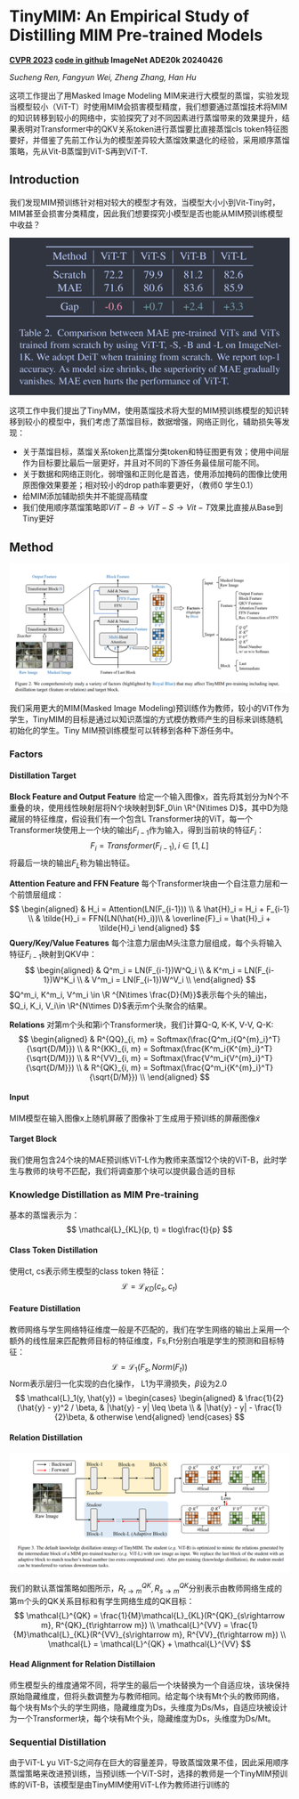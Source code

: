 # TinyMIM: An Empirical Study of Distilling MIM Pre-trained Models

**[CVPR 2023](https://openaccess.thecvf.com/content/CVPR2023/html/Ren_TinyMIM_An_Empirical_Study_of_Distilling_MIM_Pre-Trained_Models_CVPR_2023_paper.html)	[code in github](https://github.com/OliverRensu/TinyMIM)	ImageNet  ADE20k	20240426**

*Sucheng Ren, Fangyun Wei, Zheng Zhang, Han Hu*

这项工作提出了用Masked Image Modeling MIM来进行大模型的蒸馏，实验发现当模型较小（ViT-T）时使用MIM会损害模型精度，我们想要通过蒸馏技术将MIM的知识转移到较小的网络中，实验探究了对不同因素进行蒸馏带来的效果提升，结果表明对Transformer中的QKV关系token进行蒸馏要比直接蒸馏cls token特征图要好，并借鉴了先前工作认为的模型差异较大蒸馏效果退化的经验，采用顺序蒸馏策略，先从Vit-B蒸馏到ViT-S再到ViT-T.

## Introduction

我们发现MIM预训练针对相对较大的模型才有效，当模型大小小到Vit-Tiny时，MIM甚至会损害分类精度，因此我们想要探究小模型是否也能从MIM预训练模型中收益？

![image-20240422160544132](imgs/image-20240422160544132.png)

这项工作中我们提出了TinyMM，使用蒸馏技术将大型的MIM预训练模型的知识转移到较小的模型中，我们考虑了蒸馏目标，数据增强，网络正则化，辅助损失等发现：

- 关于蒸馏目标，蒸馏关系token比蒸馏分类token和特征图更有效；使用中间层作为目标要比最后一层更好，并且对不同的下游任务最佳层可能不同。
- 关于数据和网络正则化，弱增强和正则化是首选，使用添加掩码的图像比使用原图像效果要差；相对较小的drop path率要更好，（教师0 学生0.1）
- 给MIM添加辅助损失并不能提高精度
- 我们使用顺序蒸馏策略即$ViT-B\rightarrow ViT-S \rightarrow Vit-T$效果比直接从Base到Tiny更好

## Method

![image-20240422160415441](imgs/image-20240422160415441.png)

我们采用更大的MIM(Masked Image Modeling)预训练作为教师，较小的ViT作为学生，TinyMIM的目标是通过以知识蒸馏的方式模仿教师产生的目标来训练随机初始化的学生。Tiny MIM预训练模型可以转移到各种下游任务中。



### Factors

#### Distillation Target

**Block Feature and Output Feature**  给定一个输入图像x，首先将其划分为N个不重叠的块，使用线性映射层将N个块映射到$F_0\in \R^{N\times D}$，其中D为隐藏层的特征维度，假设我们有一个包含L Transformer块的ViT，每一个Transformer块使用上一个块的输出$F_{i-1}$作为输入，得到当前块的特征$F_i$：
$$
F_i= Transformer(F_{i-1}) , i\in[1, L]
$$
将最后一块的输出$F_L$称为输出特征。

**Attention Feature and FFN Feature**  每个Transformer块由一个自注意力层和一个前馈层组成：
$$
\begin{aligned}
& H_i = Attention(LN(F_{i-1})) \\
& \hat{H}_i = H_i + F_{i-1} \\
& \tilde{H}_i = FFN(LN(\hat{H}_i))\\
& \overline{F}_i = \hat{H}_i + \tilde{H}_i
\end{aligned}
$$
**Query/Key/Value Features**  每个注意力层由M头注意力层组成，每个头将输入特征$F_{i-1}$映射到QKV中：
$$
\begin{aligned}
& Q^m_i = LN(F_{i-1})W^Q_i \\
& K^m_i = LN(F_{i-1})W^K_i \\
& V^m_i = LN(F_{i-1})W^V_i \\
\end{aligned}
$$
$Q^m_i, K^m_i, V^m_i \in \R ^{N\times \frac{D}{M}}$表示每个头的输出，$Q_i, K_i, V_i\in \R^{N\times D}$表示m个头聚合的结果。

**Relations**  对第m个头和第i个Transformer块，我们计算Q-Q, K-K, V-V, Q-K:
$$
\begin{aligned}
& R^{QQ}_{i, m} = Softmax(\frac{Q^m_i{Q^{m}_i}^T}{\sqrt{D/M}}) \\
& R^{KK}_{i, m} = Softmax(\frac{K^m_i{K^{m}_i}^T}{\sqrt{D/M}}) \\
& R^{VV}_{i, m} = Softmax(\frac{V^m_i{V^{m}_i}^T}{\sqrt{D/M}}) \\
& R^{QK}_{i, m} = Softmax(\frac{Q^m_i{K^{m}_i}^T}{\sqrt{D/M}}) \\
\end{aligned}
$$

#### Input

MIM模型在输入图像x上随机屏蔽了图像补丁生成用于预训练的屏蔽图像$\tilde{x}$

#### Target Block

我们使用包含24个块的MAE预训练ViT-L作为教师来蒸馏12个块的ViT-B，此时学生与教师的块号不匹配，我们将调查那个块可以提供最合适的目标

### Knowledge Distillation as MIM Pre-training

基本的蒸馏表示为：
$$
\mathcal{L}_{KL}(p, t) = tlog\frac{t}{p}
$$

#### Class Token Distillation

使用ct, cs表示师生模型的class token 特征：
$$
\mathcal{L} = \mathcal{L}_{KD}(c_s, c_t)
$$

#### Feature Distillation

教师网络与学生网络特征维度一般是不匹配的，我们在学生网络的输出上采用一个额外的线性层来匹配教师目标的特征维度，Fs,Ft分别白哦是学生的预测和目标特征：
$$
\mathcal{L} = \mathcal{L}_1(F_s, Norm(F_t))
$$
Norm表示层归一化实现的白化操作， L1为平滑损失，$\beta$设为2.0
$$
\mathcal{L}_1(y, \hat{y}) =
\begin{cases}
\begin{aligned}
&  \frac{1}{2}(\hat{y} - y)^2 / \beta, & |\hat{y} - y| \leq \beta \\
& |\hat{y} - y| - \frac{1}{2}\beta, & otherwise
\end{aligned}
\end{cases}
$$

#### Relation Distillation

![image-20240422153212260](imgs/image-20240422153212260.png)

我们的默认蒸馏策略如图所示，$R^{QK}_{t\rightarrow m}, R^{QK}_{s\rightarrow m}$分别表示由教师网络生成的第m个头的QK关系目标和有学生网络生成的QK目标：
$$
\mathcal{L}^{QK} = \frac{1}{M}\mathcal{L}_{KL}(R^{QK}_{s\rightarrow m}, R^{QK}_{t\rightarrow m}) \\
\mathcal{L}^{VV} = \frac{1}{M}\mathcal{L}_{KL}(R^{VV}_{s\rightarrow m}, R^{VV}_{t\rightarrow m}) \\
\mathcal{L} = \mathcal{L}^{QK} + \mathcal{L}^{VV}
$$

#### Head Alignment for Relation Distillaion

师生模型头的维度通常不同，将学生的最后一个块替换为一个自适应块，该块保持原始隐藏维度，但将头数调整为与教师相同。给定每个块有Mt个头的教师网络，每个块有Ms个头的学生网络，隐藏维度为Ds，头维度为Ds/Ms，自适应块被设计为一个Transformer块，每个块有Mt个头，隐藏维度为Ds，头维度为Ds/Mt。

### Sequential Distillation

由于ViT-L yu ViT-S之间存在巨大的容量差异，导致蒸馏效果不佳，因此采用顺序蒸馏策略来改进预训练，当预训练一个ViT-S时，选择的教师是一个TinyMIM预训练的ViT-B，该模型是由TinyMIM使用ViT-L作为教师进行训练的